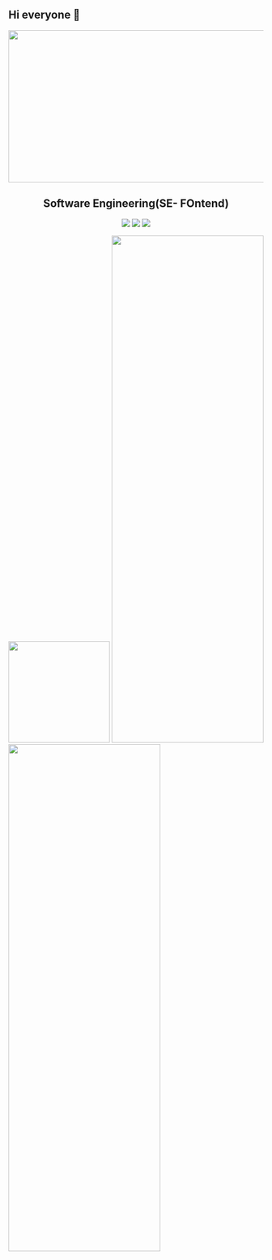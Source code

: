 ## Hi everyone 👋
<p align="center">
  <img src="https://sdmntprnorthcentralus.oaiusercontent.com/files/00000000-6898-622f-b27d-1d69dbbd10cf/raw?se=2025-07-16T18%3A29%3A55Z&sp=r&sv=2024-08-04&sr=b&scid=827db699-3a5f-553b-9c46-2619d97c5abf&skoid=732f244e-db13-47c3-bcc7-7ee02a9397bc&sktid=a48cca56-e6da-484e-a814-9c849652bcb3&skt=2025-07-15T20%3A33%3A31Z&ske=2025-07-16T20%3A33%3A31Z&sks=b&skv=2024-08-04&sig=FXPWpk3n1EaX0tLLrCzx4JMkdVoHPlUbudbEZn01YbM%3D" width="700" height="300"/>
</p>

<h2 align="center">Software Engineering(SE- FOntend)</h2>
<p align="center">
  <a href="https://www.linkedin.com/in/tong-phuc-khiem-de180092" target="_blank"><img src="https://img.shields.io/badge/LinkedIn-%230077B5.svg?style=flat&logo=linkedin&logoColor=white"/></a>
   <a href="https://github.com/xbicat204"><img src="https://img.shields.io/badge/GitHub-%23181717.svg?style=flat&logo=github&logoColor=white"/></a>
  <a href="mailto:khiemtong2004@gmail.com"><img src="https://img.shields.io/badge/Gmail-D14836?style=flat&logo=gmail&logoColor=white"/></a>
  </a>
  
  [<img src="https://images.credly.com/size/340x340/images/242902b5-f527-42ad-865e-977c9e1b5b58/image.png" width="200">](https://www.credly.com/badges/01b31d54-e735-45c3-9607-8156da53c4cf)
  [<img src="https://s3.amazonaws.com/coursera_assets/meta_images/generated/CERTIFICATE_LANDING_PAGE/CERTIFICATE_LANDING_PAGE~UQJKBG67HQBB/CERTIFICATE_LANDING_PAGE~UQJKBG67HQBB.jpeg" width="300" height="1000"/>](https://www.coursera.org/account/accomplishments/specialization/UQJKBG67HQBB)
   [<img src="https://s3.amazonaws.com/coursera_assets/meta_images/generated/CERTIFICATE_LANDING_PAGE/CERTIFICATE_LANDING_PAGE~VNCX56RJWNW7/CERTIFICATE_LANDING_PAGE~VNCX56RJWNW7.jpeg" width="300" height="1000"/>](https://www.coursera.org/account/accomplishments/verify/VNCX56RJWNW7)
<!--
**xbicat204/xbicat204** is a ✨ _special_ ✨ repository because its `README.md` (this file) appears on your GitHub profile.

Here are some ideas to get you started:

- 🔭 I’m currently working on ...
- 🌱 I’m currently learning ...
- 👯 I’m looking to collaborate on ...
- 🤔 I’m looking for help with ...
- 💬 Ask me about ...
- 📫 How to reach me: ...
- 😄 Pronouns: ...
- ⚡ Fun fact: ...
-->
